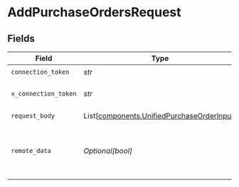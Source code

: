 # AddPurchaseOrdersRequest


## Fields

| Field                                                                                              | Type                                                                                               | Required                                                                                           | Description                                                                                        |
| -------------------------------------------------------------------------------------------------- | -------------------------------------------------------------------------------------------------- | -------------------------------------------------------------------------------------------------- | -------------------------------------------------------------------------------------------------- |
| `connection_token`                                                                                 | *str*                                                                                              | :heavy_check_mark:                                                                                 | N/A                                                                                                |
| `x_connection_token`                                                                               | *str*                                                                                              | :heavy_check_mark:                                                                                 | The connection token                                                                               |
| `request_body`                                                                                     | List[[components.UnifiedPurchaseOrderInput](../../models/components/unifiedpurchaseorderinput.md)] | :heavy_check_mark:                                                                                 | N/A                                                                                                |
| `remote_data`                                                                                      | *Optional[bool]*                                                                                   | :heavy_minus_sign:                                                                                 | Set to true to include data from the original Accounting software.                                 |